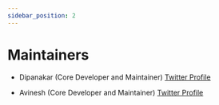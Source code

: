 ```yaml
---
sidebar_position: 2
---
```


# Maintainers
- Dipanakar (Core Developer and Maintainer)
[Twitter Profile](https://twitter.com/DipankarDas011)

- Avinesh (Core Developer and Maintainer)
[Twitter Profile](https://twitter.com/Avinesh__T)



